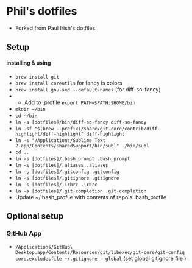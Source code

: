 # Phil's dotfiles

* Forked from Paul Irish's dotfiles

## Setup
#### installing & using

* `brew install git`
* `brew install coreutils` for fancy ls colors
* `brew install gnu-sed --default-names` (for diff-so-fancy)
* * Add to .profile `export PATH=$PATH:$HOME/bin`
* `mkdir ~/bin`
* `cd ~/bin`
* `ln -s [dotfiles]/bin/diff-so-fancy diff-so-fancy`
* `ln -sf "$(brew --prefix)/share/git-core/contrib/diff-highlight/diff-highlight" diff-highlight`
* `ln -s "/Applications/Sublime Text 2.app/Contents/SharedSupport/bin/subl" ~/bin/subl`
* `cd ..`
* `ln -s [dotfiles]/.bash_prompt .bash_prompt`
* `ln -s [dotfiles]/.aliases .aliases`
* `ln -s [dotfiles]/.gitconfig .gitconfig`
* `ln -s [dotfiles]/.gitignore .gitignore`
* `ln -s [dotfiles]/.irbrc .irbrc`
* `ln -s [dotfiles]/.git-completion .git-completion`
* Update ~/.bash_profile with contents of repo's .bash_profile

## Optional setup
### GitHub App

* `/Applications/GitHub\ Desktop.app/Contents/Resources/git/libexec/git-core/git-config core.excludesfile ~/.gitignore --global` (set global gitignore file )
